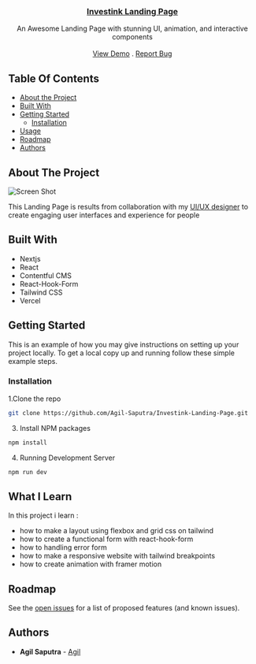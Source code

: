 <br/>
<p align="center">
  <a href="https://github.com/Agil-Saputra/Investink-Landing-Page">
    <h3 align="center">Investink Landing Page</h3>
  </a>

  <p align="center">
    An Awesome Landing Page with stunning UI, animation, and interactive components
    <br/>
    <br/>
    <a href="https://investink.vercel.app">View Demo</a>
    .
    <a href="https://github.com/Agil-Saputra/Investink-Landing-Page/issues">Report Bug</a>
  </p>
</p>

## Table Of Contents

* [About the Project](#about-the-project)
* [Built With](#built-with)
* [Getting Started](#getting-started)
  * [Installation](#installation)
* [Usage](#usage)
* [Roadmap](#roadmap)
* [Authors](#authors)

## About The Project

![Screen Shot](https://user-images.githubusercontent.com/88566690/227916007-501347a8-404d-43c9-8ae9-092677f45495.png)

This Landing Page is results from collaboration with my [UI/UX designer](http://dribbble.com/raffialdo) to create engaging user interfaces and experience for people
## Built With

- Nextjs
- React
- Contentful CMS
- React-Hook-Form
- Tailwind CSS
- Vercel


## Getting Started

This is an example of how you may give instructions on setting up your project locally.
To get a local copy up and running follow these simple example steps.

### Installation

1.Clone the repo

```sh
git clone https://github.com/Agil-Saputra/Investink-Landing-Page.git
```

3. Install NPM packages

```sh
npm install
```

4. Running Development Server

```sh
npm run dev
```


## What I Learn
In this project i learn :
- how to make a layout using flexbox and grid css on tailwind
- how to create a functional form with react-hook-form
- how to handling error form
- how to make a responsive website with tailwind breakpoints
- how  to create animation with framer motion


## Roadmap

See the [open issues](https://github.com/Agil-Saputra/Investink-Landing-Page/issues) for a list of proposed features (and known issues).

## Authors

* **Agil Saputra** - [Agil](https://github.com/Agil-Saputra/agil-saputra) 
